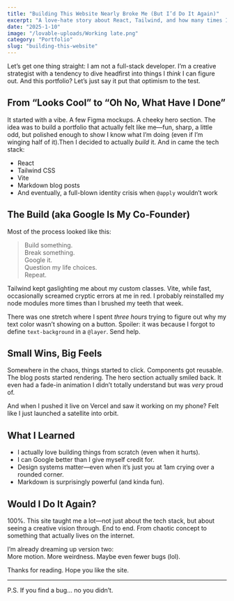 ```yaml
---
title: "Building This Website Nearly Broke Me (But I’d Do It Again)"
excerpt: "A love-hate story about React, Tailwind, and how many times I Googled 'why isn’t this working'."
date: "2025-1-10"
image: "/lovable-uploads/Working late.png"
category: "Portfolio"
slug: "building-this-website"
---
```


Let’s get one thing straight: I am not a full-stack developer. I’m a creative strategist with a tendency to dive headfirst into things I *think* I can figure out. And this portfolio? Let’s just say it put that optimism to the test.

## From “Looks Cool” to “Oh No, What Have I Done”
It started with a vibe. A few Figma mockups. A cheeky hero section. The idea was to build a portfolio that actually felt like me—fun, sharp, a little odd, but polished enough to show I know what I’m doing (even if I’m winging half of it).Then I decided to actually *build* it.
And in came the tech stack:
- React  
- Tailwind CSS  
- Vite  
- Markdown blog posts  
- And eventually, a full-blown identity crisis when `@apply` wouldn’t work

## The Build (aka Google Is My Co-Founder)

Most of the process looked like this:

> Build something.  
> Break something.  
> Google it.  
> Question my life choices.  
> Repeat.

Tailwind kept gaslighting me about my custom classes. Vite, while fast, occasionally screamed cryptic errors at me in red. I probably reinstalled my node modules more times than I brushed my teeth that week.

There was one stretch where I spent *three hours* trying to figure out why my text color wasn’t showing on a button. Spoiler: it was because I forgot to define `text-background` in a `@layer`. Send help.

## Small Wins, Big Feels

Somewhere in the chaos, things started to click. Components got reusable. The blog posts started rendering. The hero section actually smiled back. It even had a fade-in animation I didn’t totally understand but was *very* proud of.

And when I pushed it live on Vercel and saw it working on my phone? Felt like I just launched a satellite into orbit.

## What I Learned

- I actually love building things from scratch (even when it hurts).
- I can Google better than I give myself credit for.
- Design systems matter—even when it’s just you at 1am crying over a rounded corner.
- Markdown is surprisingly powerful (and kinda fun).

## Would I Do It Again?

100%. This site taught me a lot—not just about the tech stack, but about seeing a creative vision through. End to end. From chaotic concept to something that actually lives on the internet.

I’m already dreaming up version two:  
More motion. More weirdness. Maybe even fewer bugs (lol).

Thanks for reading. Hope you like the site.

---

P.S. If you find a bug… no you didn’t.
